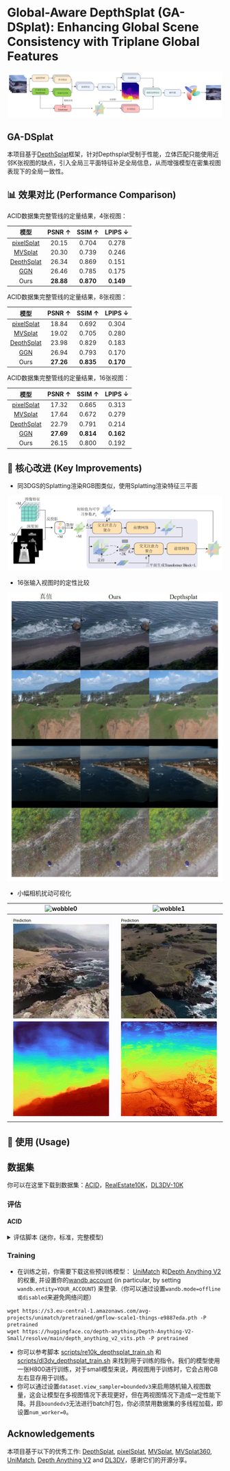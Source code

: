 

# Global-Aware DepthSplat (GA-DSplat): Enhancing Global Scene Consistency with Triplane Global Features



![image-20250810202321609](Git_Assets/pipeline.png)

## GA-DSplat

本项目基于[DepthSplat](https://github.com/cvg/depthsplat)框架，针对Depthsplat受制于性能，立体匹配只能使用近邻K张视图的缺点，引入全局三平面特征补足全局信息，从而增强模型在密集视图表现下的全局一致性。

## 📊 效果对比 (Performance Comparison)

ACID数据集完整管线的定量结果，4张视图：

|                         模型                          | PSNR ↑ | SSIM ↑ | LPIPS ↓ |
| :---------------------------------------------------: | :----: | :----: | :-----: |
| [pixelSplat](https://github.com/dcharatan/pixelsplat) | 20.15  | 0.704  |  0.278  |
|    [MVSplat](https://github.com/donydchen/mvsplat)    | 20.30  | 0.739  |  0.246  |
|    [DepthSplat](https://github.com/cvg/depthsplat)    | 26.34  | 0.869  |  0.151  |
|     [GGN](https://github.com/shengjun-zhang/GGN)      | 26.46  | 0.785  |  0.175  |
|                         Ours                          | **28.88**  | **0.870**  |  **0.149**  |

ACID数据集完整管线的定量结果，8张视图：

|                         模型                          | PSNR ↑ | SSIM ↑ | LPIPS ↓ |
| :---------------------------------------------------: | :----: | :----: | :-----: |
| [pixelSplat](https://github.com/dcharatan/pixelsplat) | 18.84  | 0.692  |  0.304  |
|    [MVSplat](https://github.com/donydchen/mvsplat)    | 19.02  | 0.705  |  0.280  |
|    [DepthSplat](https://github.com/cvg/depthsplat)    | 23.98  | 0.829  |  0.183  |
|     [GGN](https://github.com/shengjun-zhang/GGN)      | 26.94  | 0.793  |  0.170  |
|                         Ours                          | **27.26**  | **0.835**  |  **0.170**  |

ACID数据集完整管线的定量结果，16张视图：

|                         模型                          | PSNR ↑ | SSIM ↑ | LPIPS ↓ |
| :---------------------------------------------------: | :----: | :----: | :-----: |
| [pixelSplat](https://github.com/dcharatan/pixelsplat) | 17.32  | 0.665  |  0.313  |
|    [MVSplat](https://github.com/donydchen/mvsplat)    | 17.64  | 0.672  |  0.279  |
|    [DepthSplat](https://github.com/cvg/depthsplat)    | 22.79  | 0.791  |  0.214  |
|     [GGN](https://github.com/shengjun-zhang/GGN)      | **27.69**  | **0.814**  |  **0.162**  |
|                         Ours                          | 26.15  | 0.800  |  0.192  |

## 🔧 核心改进 (Key Improvements)

+ 同3DGS的Splatting渲染RGB图类似，使用Splatting渲染特征三平面

![image-20250810181506320](Git_Assets/triplane.png)

+ 16张输入视图时的定性比较

![image-20250810214911491](Git_Assets/comparison.png)

+ 小幅相机扰动可视化

| ![wobble0](Git_Assets/wobble0.gif) | ![wobble1](Git_Assets/wobble1.gif) |
|--------|---------------|
| ![rgb0](Git_Assets/rgb0.gif) | ![rgb1](Git_Assets/rgb1.gif) |

## 🚀 使用 (Usage)

## 数据集

你可以在这里下载到数据集：[ACID](https://hyper.ai/cn/datasets/20569)，[RealEstate10K](https://google.github.io/realestate10k/download.html)，[DL3DV-10K](https://github.com/DL3DV-10K/Dataset)

### 评估

#### ACID

<details>
<summary>评估脚本 (迷你，标准，完整模型)</summary>

- 评估迷你模型:

```
# Table 1 of depthsplat paper
CUDA_VISIBLE_DEVICES=0 python -m src.main +experiment=acid \
dataset.test_chunk_interval=1 \
model.encoder.upsample_factor=4 \
model.encoder.lowest_feature_resolution=4 \
checkpointing.pretrained_model=pretrained/depthsplat-gs-small-re10k-256x256-view2-cfeab6b1.pth \
mode=test \
dataset/view_sampler=evaluation
```

<!-- </details>

<details>
<summary><b>评估标准模型, 使用:</b></summary> -->


- 评估标准模型:

```
# Table 1 of depthsplat paper
CUDA_VISIBLE_DEVICES=0 python -m src.main +experiment=acid \
dataset.test_chunk_interval=1 \
model.encoder.num_scales=2 \
model.encoder.upsample_factor=2 \
model.encoder.lowest_feature_resolution=4 \
model.encoder.monodepth_vit_type=vitb \
checkpointing.pretrained_model=pretrained/depthsplat-gs-base-re10k-256x256-view2-ca7b6795.pth \
mode=test \
dataset/view_sampler=evaluation
```

<!-- </details>

<details>
<summary><b>评估完整模型, 请用:</b></summary> -->


- 评估完整模型: 

```
# Table 1 of depthsplat paper
CUDA_VISIBLE_DEVICES=0 python -m src.main +experiment=acid \
dataset.test_chunk_interval=1 \
model.encoder.num_scales=2 \
model.encoder.upsample_factor=2 \
model.encoder.lowest_feature_resolution=4 \
model.encoder.monodepth_vit_type=vitl \
checkpointing.pretrained_model=pretrained/depthsplat-gs-large-re10k-256x256-view2-e0f0f27a.pth \
mode=test \
dataset/view_sampler=evaluation

```

</details>

### Training

- 在训练之前，你需要下载这些预训练模型： [UniMatch](https://github.com/autonomousvision/unimatch) 和[Depth Anything V2](https://github.com/DepthAnything/Depth-Anything-V2) 的权重, 并设置你的[wandb account](config/main.yaml) (in particular, by setting `wandb.entity=YOUR_ACCOUNT`) 来登录.（你可以通过设置`wandb.mode=offline或disabled`来避免网络问题）

```
wget https://s3.eu-central-1.amazonaws.com/avg-projects/unimatch/pretrained/gmflow-scale1-things-e9887eda.pth -P pretrained
wget https://huggingface.co/depth-anything/Depth-Anything-V2-Small/resolve/main/depth_anything_v2_vits.pth -P pretrained
```

- 你可以参考脚本 [scripts/re10k_depthsplat_train.sh](scripts/re10k_depthsplat_train.sh) 和[scripts/dl3dv_depthsplat_train.sh](scripts/dl3dv_depthsplat_train.sh) 来找到用于训练的指令。我们的模型使用一张H800进行训练，对于small模型来说，两视图用于训练时，它会占用GB左右显存用于训练。
- 你可以通过设置`dataset.view_sampler=boundedv3`来启用随机输入视图数量，这会让模型在多视图情况下表现更好，但在两视图情况下造成一定性能下降。并且`boundedv3`无法进行batch打包，你必须禁用数据集的多线程加载，即设置`num_worker=0`。

## Acknowledgements

本项目基于以下的优秀工作: [DepthSplat](https://github.com/cvg/depthsplat), [pixelSplat](https://github.com/dcharatan/pixelsplat), [MVSplat](https://github.com/donydchen/mvsplat), [MVSplat360](https://github.com/donydchen/mvsplat360), [UniMatch](https://github.com/autonomousvision/unimatch), [Depth Anything V2](https://github.com/DepthAnything/Depth-Anything-V2) and [DL3DV](https://github.com/DL3DV-10K/Dataset)，感谢它们的开源分享。